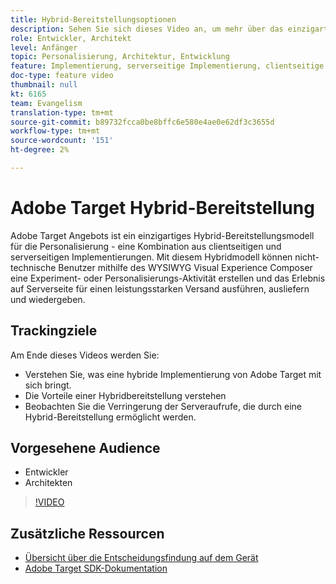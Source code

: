 ```yaml
---
title: Hybrid-Bereitstellungsoptionen
description: Sehen Sie sich dieses Video an, um mehr über das einzigartige Hybrid-Bereitstellungsmodell von Adobe Target für die Personalisierung zu erfahren - die Kombination clientseitiger und serverseitiger Implementierungen.
role: Entwickler, Architekt
level: Anfänger
topic: Personalisierung, Architektur, Entwicklung
feature: Implementierung, serverseitige Implementierung, clientseitige Implementierung
doc-type: feature video
thumbnail: null
kt: 6165
team: Evangelism
translation-type: tm+mt
source-git-commit: b89732fcca0be8bffc6e580e4ae0e62df3c3655d
workflow-type: tm+mt
source-wordcount: '151'
ht-degree: 2%

---
```



# Adobe Target Hybrid-Bereitstellung

Adobe Target Angebots ist ein einzigartiges Hybrid-Bereitstellungsmodell für die Personalisierung - eine Kombination aus clientseitigen und serverseitigen Implementierungen. Mit diesem Hybridmodell können nicht-technische Benutzer mithilfe des WYSIWYG Visual Experience Composer eine Experiment- oder Personalisierungs-Aktivität erstellen und das Erlebnis auf Serverseite für einen leistungsstarken Versand ausführen, ausliefern und wiedergeben. 

## Trackingziele

Am Ende dieses Videos werden Sie:

* Verstehen Sie, was eine hybride Implementierung von Adobe Target mit sich bringt.
* Die Vorteile einer Hybridbereitstellung verstehen
* Beobachten Sie die Verringerung der Serveraufrufe, die durch eine Hybrid-Bereitstellung ermöglicht werden.

## Vorgesehene Audience

* Entwickler
* Architekten

>[!VIDEO](https://video.tv.adobe.com/v/41698/?quality=12)

## Zusätzliche Ressourcen

* [Übersicht über die Entscheidungsfindung auf dem Gerät](https://experienceleague.adobe.com/docs/target-learn/tutorials/implementation/on-device-decisioning-overview.html?lang=en#implementation)
* [Adobe Target SDK-Dokumentation](https://adobetarget-sdks.gitbook.io/docs/on-device-decisioning/introduction-to-on-device-decisioning)
